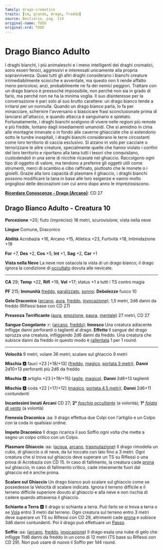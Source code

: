 ```yaml
---
family: drago-cromatico
traits: [cm, grande, drago, freddo]
source: Bestiario, pag. 114
original-name: TODO
original-srd: TODO
---
```


# Drago Bianco Adulto

I draghi bianchi, i più animaleschi e i meno intelligenti dei draghi cromatici, sono esseri feroci, aggressivi e interessati unicamente alla propria sopravvivenza. Quasi tutti gli altri draghi considerano i bianchi creature irrimediabilmente sciocche e avventate, ma questo non li rende affatto meno pericolosi; anzi, probabilmente ne fa dei nemici peggiori. Trattare con un drago bianco è pressoché impossibile, non perché non sia in grado di farlo, ma perché non ne ha la minima voglia. Il suo disinteresse per la conversazione è pari solo al suo brutto carattere: un drago bianco tende a irritarsi per un nonnulla. Quando un drago bianco parla, lo fa per minacciare, schernire l'avversario o biascicare frasi sconclusionate prima di lanciarsi all'attacco, e quando attacca è sanguinario e spietato. Fortunatamente, i draghi bianchi scelgono di vivere nelle regioni più remote e più fredde, lontano dagli insediamenti umanoidi. Che si annidino in cima alle montagne innevate o in fondo alle caverne ghiacciate che si estendono sotto le tundre inospitali, i draghi bianchi considerano le terre circostanti come loro territorio di caccia esclusivo. Si alzano in volo per cacciare o terrorizzare le altre creature, specialmente quelle che hanno violato i confini del loro territorio e riportano alla tana tutti i tesori che conquistano, custodendoli in una serie di nicchie ricavate nel ghiaccio. Raccolgono ogni tipo di oggetto di valore, ma tendono a preferire gli oggetti utili come strumenti, merci di scambio e cibo raffinato, piuttosto che le monete o i gioielli. Grazie alla loro capacità di plasmare il ghiaccio, i draghi bianchi possono modificare la tana in base alle loro esigenze e vanno molto orgogliosi delle decorazioni con cui anno dopo anno le impreziosiscono.

**[Ricordare Conoscenze - Drago (Arcano)](/azioni/ricordare-conoscenze)**: CD 27

## Drago Bianco Adulto - Creatura 10

**Percezione** +20; fiuto (impreciso) 18 metri, scurovisione, vista nella neve

**Lingue** Comune, Draconico

**Abilità** Acrobazia +16, Arcano +15, Atletica +23, Furtività +18, Intimidazione +19

**For** +7, **Des** +2, **Cos** +5, **Int** +1, **Sag** +2, **Car** +1

**Vista nella Neve** La neve non ostacola la vista di un drago bianco; il drago ignora la condizione di [occultato](/condizioni/occultato) dovuta alle nevicate.

***

**CA** 29; **Temp** +22, **Rifl** +19, **Vol** +17; status +1 a tutti i TS contro magia

**PF** 215; **Immunità** [freddo](/tratti/freddo), [paralizzato](/condizioni/paralizzato), [sonno](/tratti/sonno): **Debolezze** fuoco 10

**Gelo Draconico** ([arcano](/tratti/arcano), [aura](/tratti/aura), [freddo](/tratti/freddo), [invocazione](/tratti/invocazione)); 1,5 metri, 2d6 danni da freddo (Riflessi base con CD 27)

**Presenza Terrificante** ([aura](/tratti/aura), [emozione](/tratti/emozione), [paura](/tratti/paura), [mentale](/tratti/mentale)) 27 metri, CD 27

**Sangue Congelante** :r: ([arcano](/tratti/arcano), [freddo](/tratti/freddo)); **Innesco** Una creatura adiacente infligge danni perforanti o taglienti al drago. **Effetto** Il sangue del drago spruzza una creatura, infliggendo 2d6 danni da freddo. Una creatura che subisce danni da freddo in questo modo è [rallentata](/condizioni/rallentato) 1 per 1 round.

***

**Velocità** 9 metri, volare 36 metri; scalare sul ghiaccio 9 metri

**Mischia** :a: fauci +23 \[+18/+13] ([freddo](/tratti/freddo), [magico](/tratti/magico), [portata 3 metri](/tratti/portata)), **Danni** 2d10+13 perforanti più 2d6 da freddo

**Mischia** :a: artiglio +23 \[+19/+15] ([agile](/tratti/agile), [magico](/tratti/magico)), **Danni** 2d8+13 taglienti

**Mischia** :a:  coda +22 \[+17/+12] ([magico](/tratti/magico), [portata 4,5 metri](/tratti/portata)), **Danni** 2d6+11 contundenti

**Incantesimi Innati Arcani** CD 27; **2°** *[foschia occultante](/incantesimi/foschia-occultante)* (a volontà); **1°** *[folata di vento](/incantesimi/folata-di-vento)* (a volontà)

**Frenesia Draconica** :aa:  Il drago effettua due Colpi con l'artiglio e un Colpo con la coda in qualsiasi ordine.

**Impeto Draconico** Il drago ricarica il suo Soffio ogni volta che mette a segno un colpo critico con un Colpo.

**Plasmare Ghiaccio** :aa: ([acqua](/tratti/acqua), [arcano](/tratti/arcano), [trasmutazione](/tratti/trasmutazione)) Il drago rimodella un cubo, di ghiaccio o di neve, da lui toccato con lato fino a 3 metri. Ogni creatura che si trova sul ghiaccio deve superare un TS su Riflessi o una prova di Acrobazia con CD 15. ln caso di fallimento, la creatura cade [prona](/condizioni/prono) sul ghiaccio; in caso di fallimento critico, cade interamente fuori dal ghiaccio ed è anche prona.

**Scalare sul Ghiaccio** Un drago bianco può scalare sul ghiaccio come se possedesse la Velocità di scalare indicata. Ignora il terreno difficile e il terreno difficile superiore dovuto al ghiaccio e alla neve e non rischia di cadere quando attraversa il ghiaccio.

**Schianto a Terra** :a: Il drago si schianta a terra. Può farlo se si trova a terra o se [Vola](/azioni/volare) entro 3 metri dal terreno. Ogni creatura sul terreno entro 3 metri deve superare un TS su Riflessi con CD 29, altrimenti cade [prona](/condizioni/prono) e subisce 3d6 danni contundenti. Poi il drago può effettuare un [Passo](/azioni/passo).

**Soffio** :aa: ([arcano](/tratti/arcano), [freddo](/tratti/freddo), [invocazione](/tratti/invocazione)) Il drago esala una nube di gelo che infligge 11d6 danni da freddo in un cono di 12 metri (TS base su Riflessi con CD 29). Non può usare di nuovo il Soffio per 1d4 round.
